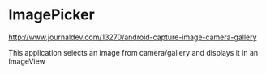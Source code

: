 # ImagePicker
http://www.journaldev.com/13270/android-capture-image-camera-gallery

This application selects an image from camera/gallery and displays it in an ImageView
